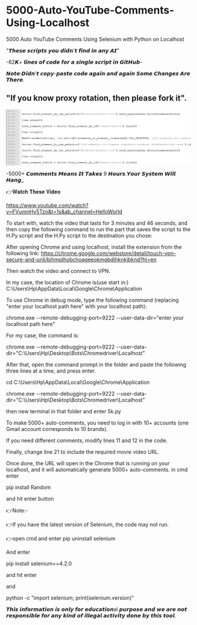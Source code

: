 # 5000-Auto-YouTube-Comments-Using-Localhost
5000 Auto YouTube Comments Using Selenium with Python on Localhost

"𝙏𝙝𝙚𝙨𝙚 𝙨𝙘𝙧𝙞𝙥𝙩𝙨 𝙮𝙤𝙪 𝙙𝙞𝙙𝙣'𝙩 𝙛𝙞𝙣𝙙 𝙞𝙣 𝙖𝙣𝙮 𝘼𝙄"

-62𝙆+ 𝙡𝙞𝙣𝙚𝙨 𝙤𝙛 𝙘𝙤𝙙𝙚 𝙛𝙤𝙧 𝙖 𝙨𝙞𝙣𝙜𝙡𝙚 𝙨𝙘𝙧𝙞𝙥𝙩 𝙞𝙣 𝙂𝙞𝙩𝙃𝙪𝙗-

𝙉𝙤𝙩𝙚:𝘿𝙞𝙙𝙣'𝙩 𝙘𝙤𝙥𝙮-𝙥𝙖𝙨𝙩𝙚 𝙘𝙤𝙙𝙚 𝙖𝙜𝙖𝙞𝙣 𝙖𝙣𝙙 𝙖𝙜𝙖𝙞𝙣 𝙎𝙤𝙢𝙚 𝘾𝙝𝙖𝙣𝙜𝙚𝙨 𝘼𝙧𝙚 𝙏𝙝𝙚𝙧𝙚.

## "If you know proxy rotation, then please fork it".

<img align="center" alt="Infinity" width="800" src="https://raw.githubusercontent.com/yashu1wwww/Sharechat-auto-login-likes-comment/main/ezgif-4-20007a741d.gif" alt="gif">

-5000+ 𝘾𝙤𝙢𝙢𝙚𝙣𝙩𝙨 𝙈𝙚𝙖𝙣𝙨 𝙄𝙩 𝙏𝙖𝙠𝙚𝙨 9 𝙃𝙤𝙪𝙧𝙨.𝙔𝙤𝙪𝙧 𝙎𝙮𝙨𝙩𝙚𝙢 𝙒𝙞𝙡𝙡 𝙃𝙖𝙣𝙜_

👉𝐖𝐚𝐭𝐜𝐡 𝐓𝐡𝐞𝐬𝐞 𝐕𝐢𝐝𝐞𝐨

https://www.youtube.com/watch?v=FVumnHy5Tzo&t=1s&ab_channel=HelloWorld

To start with, watch the video that lasts for 3 minutes and 46 seconds, and then copy the following command to run the part that saves the script to the H.Py script and the H.Py script to the destination you chose:

After opening Chrome and using localhost, install the extension from the following link: https://chrome.google.com/webstore/detail/touch-vpn-secure-and-unli/bihmplhobchoageeokmgbdihknkjbknd?hl=en

Then watch the video and connect to VPN.

In my case, the location of Chrome is(use start in:) C:\Users\Hp\AppData\Local\Google\Chrome\Application

To use Chrome in debug mode, type the following command (replacing "enter your localhost path here" with your localhost path):

chrome.exe --remote-debugging-port=9222 --user-data-dir="enter your localhost path here"

For my case, the command is:

chrome.exe --remote-debugging-port=9222 --user-data-dir="C:\Users\Hp\Desktop\Bots\Chromedriver\Localhost"

After that, open the command prompt in the folder and paste the following three lines at a time, and press enter.

cd C:\Users\Hp\AppData\Local\Google\Chrome\Application

chrome.exe --remote-debugging-port=9222 --user-data-dir="C:\Users\Hp\Desktop\Bots\Chromedriver\Localhost"

then new terminal in that folder and enter 5k.py

To make 5000+ auto-comments, you need to log in with 10+ accounts (one Gmail account corresponds to 10 brands).

If you need different comments, modify lines 11 and 12 in the code.

Finally, change line 21 to include the required movie video URL.

Once done, the URL will open in the Chrome that is running on your localhost, and it will automatically generate 5000+ auto-comments.
in cmd enter 

pip install Random

and hit enter button

👉Note:-

👉If you have the latest version of Selenium, the code may not run.

👉open cmd and enter pip uninstall selenium

And enter

pip install selenium==4.2.0

and hit enter

and

python -c "import selenium; print(selenium.version)"

𝙏𝙝𝙞𝙨 𝙞𝙣𝙛𝙤𝙧𝙢𝙖𝙩𝙞𝙤𝙣 𝙞𝙨 𝙤𝙣𝙡𝙮 𝙛𝙤𝙧 𝙚𝙙𝙪𝙘𝙖𝙩𝙞𝙤𝙣al 𝙥𝙪𝙧𝙥𝙤𝙨𝙚 𝙖𝙣𝙙 𝙬𝙚 𝙖𝙧𝙚 𝙣𝙤𝙩 𝙧𝙚𝙨𝙥𝙤𝙣𝙨𝙞𝙗𝙡𝙚 𝙛𝙤𝙧 𝙖𝙣𝙮 𝙠𝙞𝙣𝙙 𝙤𝙛 𝙞𝙡𝙡𝙚𝙜𝙖𝙡 𝙖𝙘𝙩𝙞𝙫𝙞𝙩𝙮 𝙙𝙤𝙣𝙚 𝙗𝙮 𝙩𝙝𝙞𝙨 𝙩𝙤𝙤𝙡.
